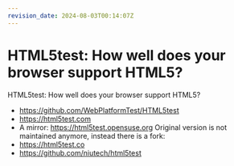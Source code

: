 ```yaml
---
revision_date: 2024-08-03T00:14:07Z
---
```

# HTML5test: How well does your browser support HTML5?
HTML5test: How well does your browser support HTML5?
* https://github.com/WebPlatformTest/HTML5test
* https://html5test.com
* A mirror: https://html5test.opensuse.org
Original version is not maintained anymore, instead there is a fork:
* https://html5test.co
* https://github.com/niutech/html5test